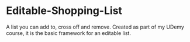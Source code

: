 # Editable-Shopping-List
A list you can add to, cross off and remove.
Created as part of my UDemy course, it is the basic framework for an editable list.
